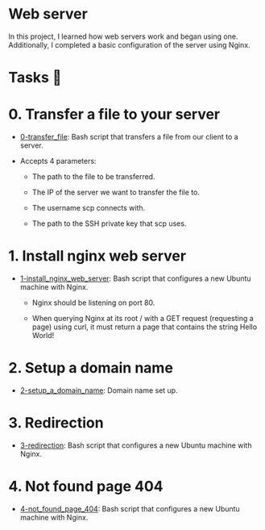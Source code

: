 # Web server

In this project, I learned how web servers work and began using one. Additionally, I completed a basic configuration of the server using Nginx.

# Tasks 📃

# 0. Transfer a file to your server

  + <u>[0-transfer_file](https://github.com/Heshbon/alx-system_engineering-devops/blob/master/0x0C-web_server/0-transfer_file)</u>: Bash script that transfers a file from our client to a server.

  + Accepts 4 parameters:

	+ The path to the file to be transferred.

	+ The IP of the server we want to transfer the file to.

	+ The username scp connects with.

	+ The path to the SSH private key that scp uses.

# 1. Install nginx web server

  + <u>[1-install_nginx_web_server](https://github.com/Heshbon/alx-system_engineering-devops/blob/master/0x0C-web_server/1-install_nginx_web_server)</u>: Bash script that configures a new Ubuntu machine with Nginx.

	+ Nginx should be listening on port 80.

	+ When querying Nginx at its root / with a GET request (requesting a page) using curl, it must return a page that contains the string Hello World!

# 2. Setup a domain name

  + <u>[2-setup_a_domain_name](https://github.com/Heshbon/alx-system_engineering-devops/blob/master/0x0C-web_server/2-setup_a_domain_name)</u>: Domain name set up.

# 3. Redirection

  + <u>[3-redirection](https://github.com/Heshbon/alx-system_engineering-devops/blob/master/0x0C-web_server/3-redirection)</u>: Bash script that configures a new Ubuntu machine with Nginx.

# 4. Not found page 404

  + <u>[4-not_found_page_404](https://github.com/Heshbon/alx-system_engineering-devops/blob/master/0x0C-web_server/4-not_found_page_404)</u>: Bash script that configures a new Ubuntu machine with Nginx.
